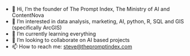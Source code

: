 - 👋 Hi, I’m the founder of The Prompt Index, The Ministry of AI and ContentNova
- 👀 I’m interested in data analysis, marketing, AI, python, R, SQL and GIS (specifically ArcGIS)
- 🌱 I’m currently learning everything
- 💞️ I’m looking to collaborate on AI based projects
- 📫 How to reach me: steve@thepromptindex.com

<!---
Smithjunior1189/Smithjunior1189 is a ✨ special ✨ repository because its `README.md` (this file) appears on your GitHub profile.
You can click the Preview link to take a look at your changes.
--->
